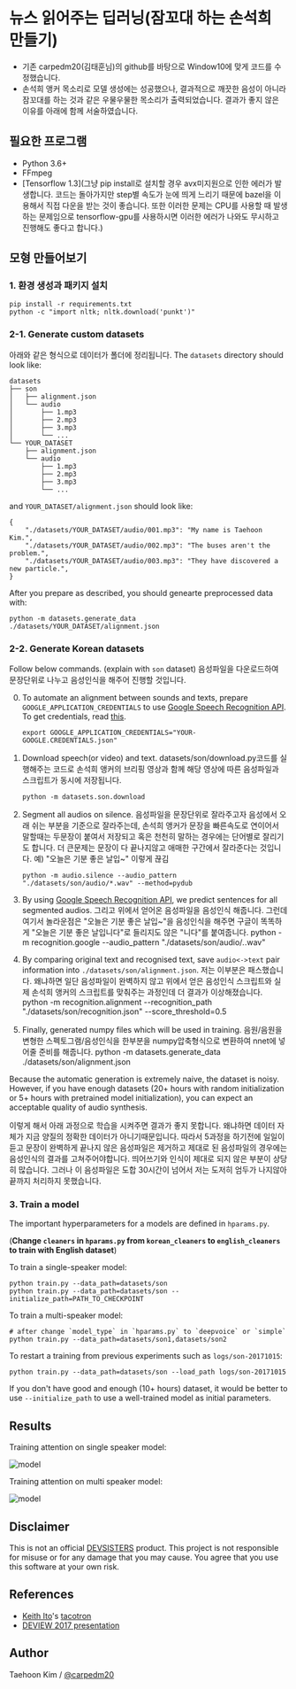 # 뉴스 읽어주는 딥러닝(잠꼬대 하는 손석희 만들기) 

* 기존 carpedm20(김태훈님)의 github를 바탕으로 Window10에 맞게 코드를 수정했습니다.  
* 손석희 앵커 목소리로  모델 생성에는 성공했으나, 결과적으로 깨끗한 음성이 아니라 잠꼬대를 하는 것과 같은 우물우물한 목소리가 출력되었습니다. 결과가 좋지 않은 이유를 아래에 함께 서술하였습니다. 

## 필요한 프로그램 
- Python 3.6+
- FFmpeg
- [Tensorflow 1.3](그냥 pip install로 설치할 경우 avx미지원으로 인한 에러가 발생합니다. 코드는 돌아가지만 step별 속도가 눈에 띄게 느리기 때문에 bazel을 이용해서 직접 다운을 받는 것이 좋습니다. 또한 이러한 문제는 CPU를 사용할 때 발생하는 문제임으로 tensorflow-gpu를 사용하시면 이러한 에러가 나와도 무시하고 진행해도 좋다고 합니다.)


## 모형 만들어보기 

### 1. 환경 생성과 패키지 설치 
    
    pip install -r requirements.txt
    python -c "import nltk; nltk.download('punkt')" 


### 2-1. Generate custom datasets

아래와 같은 형식으로 데이터가 폴더에 정리됩니다.
The `datasets` directory should look like:

    datasets
    ├── son
    │   ├── alignment.json
    │   └── audio
    │       ├── 1.mp3
    │       ├── 2.mp3
    │       ├── 3.mp3
    │       └── ...
    └── YOUR_DATASET
        ├── alignment.json
        └── audio
            ├── 1.mp3
            ├── 2.mp3
            ├── 3.mp3
            └── ...

and `YOUR_DATASET/alignment.json` should look like:

    {
        "./datasets/YOUR_DATASET/audio/001.mp3": "My name is Taehoon Kim.",
        "./datasets/YOUR_DATASET/audio/002.mp3": "The buses aren't the problem.",
        "./datasets/YOUR_DATASET/audio/003.mp3": "They have discovered a new particle.",
    }

After you prepare as described, you should genearte preprocessed data with:

    python -m datasets.generate_data ./datasets/YOUR_DATASET/alignment.json


### 2-2. Generate Korean datasets

Follow below commands. (explain with `son` dataset)
 음성파일을 다운로드하여 문장단위로 나누고 음성인식을 해주어 진행할 것입니다.

0. To automate an alignment between sounds and texts, prepare `GOOGLE_APPLICATION_CREDENTIALS` to use [Google Speech Recognition API](https://cloud.google.com/speech/). To get credentials, read [this](https://developers.google.com/identity/protocols/application-default-credentials).

       export GOOGLE_APPLICATION_CREDENTIALS="YOUR-GOOGLE.CREDENTIALS.json"

1. Download speech(or video) and text. 
datasets/son/download.py코드를 실행해주는 코드로 손석희 앵커의 브리핑 영상과 함께 해당 영상에 따른 음성파일과 스크립트가 동시에 저장됩니다. 

       python -m datasets.son.download

2. Segment all audios on silence.
음성파일을 문장단위로 잘라주고자 음성에서 오래 쉬는 부분을 기준으로 잘라주는데, 손석희 앵커가 문장을 빠른속도로 연이어서 말할때는 두문장이 
붙여서 저장되고 혹은 천천히 말하는 경우에는 단어별로 잘리기도 합니다. 더 큰문제는 문장이 다 끝나지않고 애매한 구간에서 잘라준다는 것입니다. 
예) "오늘은 기분 좋은 날입~" 이렇게 끊김

       python -m audio.silence --audio_pattern "./datasets/son/audio/*.wav" --method=pydub

3. By using [Google Speech Recognition API](https://cloud.google.com/speech/), we predict sentences for all segmented audios.
그리고 위에서 얻어온 음성파일을 음성인식 해줍니다. 그런데 여기서 놀라운점은  "오늘은 기분 좋은 날입~"을 음성인식을 해주면 구글이 똑똑하게 
 "오늘은 기분 좋은 날입니다"로 들리지도 않은 "니다"를 붙여줍니다. 
       python -m recognition.google --audio_pattern "./datasets/son/audio/*.*.wav"

4. By comparing original text and recognised text, save `audio<->text` pair information into `./datasets/son/alignment.json`.
저는 이부분은 패스했습니다. 왜냐하면 일단 음성파일이 완벽하지 않고 위에서 얻은 음성인식 스크립트와 실제 손석희 앵커의 스크립트를 맞춰주는 과정인데 더 결과가 이상해졌습니다. 
       python -m recognition.alignment --recognition_path "./datasets/son/recognition.json" --score_threshold=0.5

5. Finally, generated numpy files which will be used in training.
음원/음원을 변형한 스펙토그램/음성인식을 한부분을 numpy압축형식으로 변환하여 nnet에 넣어줄 준비를 해줍니다. 
       python -m datasets.generate_data ./datasets/son/alignment.json

Because the automatic generation is extremely naive, the dataset is noisy. However, if you have enough datasets (20+ hours with random initialization or 5+ hours with pretrained model initialization), you can expect an acceptable quality of audio synthesis.

이렇게 해서 아래 과정으로 학습을 시켜주면 결과가 좋지 못합니다. 왜냐하면 데이터 자체가 지금 양질의 정확한 데이터가 아니기때문입니다. 
따라서 5과정을 하기전에 일일이 듣고 문장이 완벽하게 끝나지 않은 음성파일은 제거하고 제대로 된 음성파일의 경우에는 음성인식의 결과를 고쳐주어야합니다. 띄어쓰기와 인식이 제대로 되지 않은 부분이 상당히 많습니다. 그러나 이 음성파일은 도합 30시간이 넘어서 저는 도저히 엄두가 나지않아 끝까지 처리하지 못했습니다.
### 3. Train a model

The important hyperparameters for a models are defined in `hparams.py`.

(**Change `cleaners` in `hparams.py` from `korean_cleaners` to `english_cleaners` to train with English dataset**)

To train a single-speaker model:

    python train.py --data_path=datasets/son
    python train.py --data_path=datasets/son --initialize_path=PATH_TO_CHECKPOINT

To train a multi-speaker model:

    # after change `model_type` in `hparams.py` to `deepvoice` or `simple`
    python train.py --data_path=datasets/son1,datasets/son2

To restart a training from previous experiments such as `logs/son-20171015`:

    python train.py --data_path=datasets/son --load_path logs/son-20171015

If you don't have good and enough (10+ hours) dataset, it would be better to use `--initialize_path` to use a well-trained model as initial parameters.



## Results

Training attention on single speaker model:

![model](./assets/attention_single_speaker.gif)

Training attention on multi speaker model:

![model](./assets/attention_multi_speaker.gif)


## Disclaimer

This is not an official [DEVSISTERS](http://devsisters.com/) product. This project is not responsible for misuse or for any damage that you may cause. You agree that you use this software at your own risk.


## References

- [Keith Ito](https://github.com/keithito)'s [tacotron](https://github.com/keithito/tacotron)
- [DEVIEW 2017 presentation](https://www.slideshare.net/carpedm20/deview-2017-80824162)


## Author

Taehoon Kim / [@carpedm20](http://carpedm20.github.io/)

